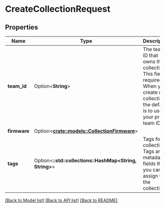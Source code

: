 # CreateCollectionRequest

## Properties

Name | Type | Description | Notes
------------ | ------------- | ------------- | -------------
**team_id** | Option<**String**> | The team ID that owns the collection. This field is required. When you create new collections the default is to use your private team ID. | [optional]
**firmware** | Option<[**crate::models::CollectionFirmware**](CollectionFirmware.md)> |  | [optional]
**tags** | Option<**::std::collections::HashMap<String, String>**> | Tags for the collection. Tags are metadata fields that you can assign to the collection. | [optional]

[[Back to Model list]](../README.md#documentation-for-models) [[Back to API list]](../README.md#documentation-for-api-endpoints) [[Back to README]](../README.md)


